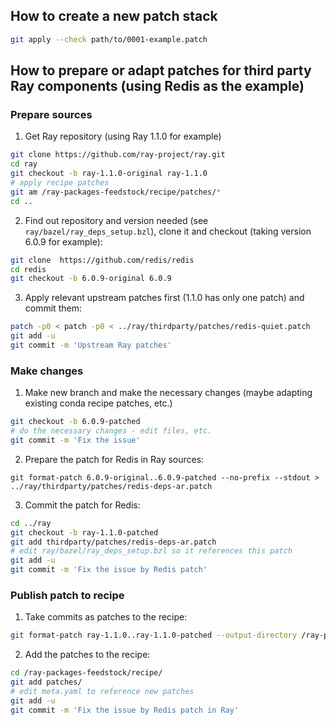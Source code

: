 ## How to create a new patch stack

```sh
git apply --check path/to/0001-example.patch

```

## How to prepare or adapt patches for third party Ray components (using Redis as the example)

### Prepare sources
1. Get Ray repository (using Ray 1.1.0 for example)
```sh
git clone https://github.com/ray-project/ray.git
cd ray
git checkout -b ray-1.1.0-original ray-1.1.0
# apply recipe patches
git am /ray-packages-feedstock/recipe/patches/*
cd ..
```
2. Find out repository and version needed (see `ray/bazel/ray_deps_setup.bzl`), clone it and checkout (taking version 6.0.9 for example):
```sh
git clone  https://github.com/redis/redis
cd redis
git checkout -b 6.0.9-original 6.0.9
```
3. Apply relevant upstream patches first (1.1.0 has only one patch) and commit them:
```sh
patch -p0 < patch -p0 < ../ray/thirdparty/patches/redis-quiet.patch
git add -u
git commit -m 'Upstream Ray patches'
```

### Make changes
1. Make new branch and make the necessary changes (maybe adapting existing conda recipe patches, etc.)
```sh
git checkout -b 6.0.9-patched
# do the necessary changes - edit files, etc.
git commit -m 'Fix the issue'
```
2. Prepare the patch for Redis in Ray sources:
```
git format-patch 6.0.9-original..6.0.9-patched --no-prefix --stdout > ../ray/thirdparty/patches/redis-deps-ar.patch
```
3. Commit the patch for Redis:
```sh
cd ../ray
git checkout -b ray-1.1.0-patched
git add thirdparty/patches/redis-deps-ar.patch
# edit ray/bazel/ray_deps_setup.bzl so it references this patch
git add -u
git commit -m 'Fix the issue by Redis patch'
```

### Publish patch to recipe
1. Take commits as patches to the recipe:
```sh
git format-patch ray-1.1.0..ray-1.1.0-patched --output-directory /ray-packages-feedstock/recipe/patches/
```
2. Add the patches to the recipe:
```sh
cd /ray-packages-feedstock/recipe/
git add patches/
# edit meta.yaml to reference new patches
git add -u
git commit -m 'Fix the issue by Redis patch in Ray'
```